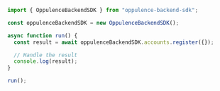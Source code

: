 <!-- Start SDK Example Usage [usage] -->
```typescript
import { OppulenceBackendSDK } from "oppulence-backend-sdk";

const oppulenceBackendSDK = new OppulenceBackendSDK();

async function run() {
  const result = await oppulenceBackendSDK.accounts.register({});

  // Handle the result
  console.log(result);
}

run();

```
<!-- End SDK Example Usage [usage] -->